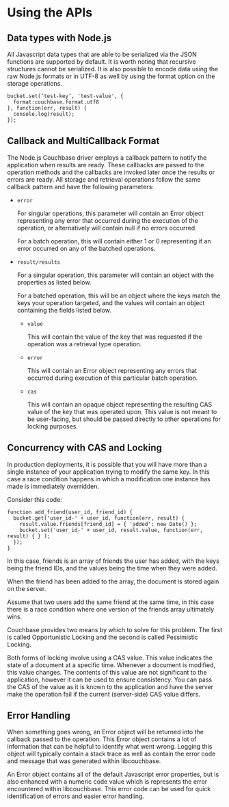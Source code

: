 # Using the APIs

<a id="datatypes_with_nodejs"></a>

## Data types with Node.js

All Javascript data types that are able to be serialized via the JSON functions
are supported by default. It is worth noting that recursive structures cannot be
serialized. It is also possible to encode data using the raw Node.js formats or
in UTF-8 as well by using the format option on the storage operations.


```
bucket.set(‘test-key’, 'test-value', {
  format:couchbase.format.utf8
}, function(err, result) {
  console.log(result);
});
```

<a id="callback_and_multicallback_format"></a>

## Callback and MultiCallback Format

The Node.js Couchbase driver employs a callback pattern to notify the
application when results are ready. These callbacks are passed to the operation
methods and the callbacks are invoked later once the results or errors are
ready. All storage and retrieval operations follow the same callback pattern and
have the following parameters:

 * `error`

   For singular operations, this parameter will contain an Error object
   representing any error that occurred during the execution of the operation, or
   alternatively will contain null if no errors occurred.

   For a batch operation, this will contain either 1 or 0 representing if an error
   occurred on any of the batched operations.

 * `result/results`

   For a singular operation, this parameter will contain an object with the
   properties as listed below.

   For a batched operation, this will be an object where the keys match the keys
   your operation targeted, and the values will contain an object containing the
   fields listed below.

    * `value`

      This will contain the value of the key that was requested if the operation was a
      retrieval type operation.

    * `error`

      This will contain an Error object representing any errors that occurred during
      execution of this particular batch operation.

    * `cas`

      This will contain an opaque object representing the resulting CAS value of the
      key that was operated upon. This value is not meant to be user-facing, but
      should be passed directly to other operations for locking purposes.

<a id="concurrency_with_cas_and_locking"></a>

## Concurrency with CAS and Locking

In production deployments, it is possible that you will have more than a single
instance of your application trying to modify the same key. In this case a race
condition happens in which a modification one instance has made is immediately
overridden.

Consider this code:


```
function add_friend(user_id, friend_id) {
  bucket.get('user_id-' + user_id, function(err, result) {
    result.value.friends[friend_id] = { 'added': new Date() };
    bucket.set('user_id-' + user_id, result.value, function(err, result) { } );
  });
}
```

In this case, friends is an array of friends the user has added, with the keys
being the friend IDs, and the values being the time when they were added.

When the friend has been added to the array, the document is stored again on the
server.

Assume that two users add the same friend at the same time, in this case there
is a race condition where one version of the friends array ultimately wins.

Couchbase provides two means by which to solve for this problem. The first is
called Opportunistic Locking and the second is called Pessimistic Locking.

Both forms of locking involve using a CAS value. This value indicates the state
of a document at a specific time. Whenever a document is modified, this value
changes. The contents of this value are not significant to the application,
however it can be used to ensure consistency. You can pass the CAS of the value
as it is known to the application and have the server make the operation fail if
the current (server-side) CAS value differs.

<a id="error_handling"></a>

## Error Handling

When something goes wrong, an Error object will be returned into the callback
passed to the operation. This Error object contains a lot of information that
can be helpful to identify what went wrong. Logging this object will typically
contain a stack trace as well as contain the error code and message that was
generated within libcouchbase.

An Error object contains all of the default Javascript error properties, but is
also enhanced with a numeric code value which is represents the error
encountered within libcouchbase. This error code can be used for quick
identification of errors and easier error handling.

<a id="api-reference"></a>
